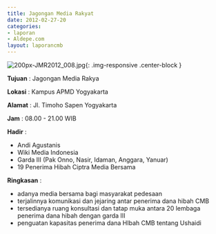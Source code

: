 ```yaml
---
title: Jagongan Media Rakyat
date: 2012-02-27-20
categories:
- laporan
- Aldepe.com
layout: laporancmb
---
```


![200px-JMR2012_008.jpg](/uploads/200px-JMR2012_008.jpg){: .img-responsive .center-block }

**Tujuan** : Jagongan Media Rakya

**Lokasi** : Kampus APMD Yogyakarta

**Alamat** : Jl. Timoho Sapen Yogyakarta

**Jam** : 08.00 - 21.00 WIB

**Hadir** : 
* Andi Agustanis
* Wiki Media Indonesia
* Garda III (Pak Onno, Nasir, Idaman, Anggara, Yanuar)
* 19 Penerima Hibah Ciptra Media Bersama

**Ringkasan** : 
* adanya media bersama bagi masyarakat pedesaan
* terjalinnya komunikasi dan jejaring antar penerima dana hibah CMB
* tersedianya ruang konsultasi dan tatap muka antara 20 lembaga penerima dana hibah dengan garda III
* penguatan kapasitas penerima dana HIbah CMB tentang Ushaidi
